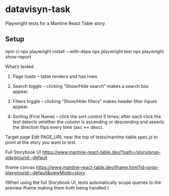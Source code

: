 # datavisyn-task

Playwright tests for a Mantine React Table story.

## Setup

npm ci
npx playwright install --with-deps
npx playwright test
npx playwright show-report


What’s tested
1. Page loads – table renders and has rows.

2. Search toggle – clicking “Show/Hide search” makes a search box appear.

3. Filters toggle – clicking “Show/Hide filters” makes header filter inputs appear.

4. Sorting (First Name) – click the sort control 5 times; after each click the test detects whether the column is ascending or descending and asserts the direction flips every time (asc ↔︎ desc).

Target page
Edit PAGE_URL near the top of tests/mantine-table.spec.js to point at the story you want to test.

Full Storybook UI
https://www.mantine-react-table.dev/?path=/story/prop-playground--default

Iframe canvas
https://www.mantine-react-table.dev/iframe.html?id=prop-playground--default&viewMode=story

(When using the full Storybook UI, tests automatically scope queries to the preview iframe making them both being handled.)
